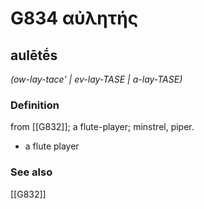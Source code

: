 # G834 αὐλητής

## aulētḗs

_(ow-lay-tace' | ev-lay-TASE | a-lay-TASE)_

### Definition

from [[G832]]; a flute-player; minstrel, piper.

- a flute player

### See also

[[G832]]

